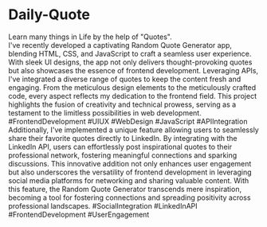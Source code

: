 # Daily-Quote
Learn many things in Life by the help of "Quotes".
<br>
I've recently developed a captivating Random Quote Generator app, blending HTML, CSS, and JavaScript to craft a seamless user experience. With sleek UI designs, the app not only delivers thought-provoking quotes but also showcases the essence of frontend development. Leveraging APIs, I've integrated a diverse range of quotes to keep the content fresh and engaging. From the meticulous design elements to the meticulously crafted code, every aspect reflects my dedication to the frontend field. This project highlights the fusion of creativity and technical prowess, serving as a testament to the limitless possibilities in web development. #FrontendDevelopment #UIUX #WebDesign #JavaScript #APIIntegration
<br>
Additionally, I've implemented a unique feature allowing users to seamlessly share their favorite quotes directly to LinkedIn. By integrating with the LinkedIn API, users can effortlessly post inspirational quotes to their professional network, fostering meaningful connections and sparking discussions. This innovative addition not only enhances user engagement but also underscores the versatility of frontend development in leveraging social media platforms for networking and sharing valuable content. With this feature, the Random Quote Generator transcends mere inspiration, becoming a tool for fostering connections and spreading positivity across professional landscapes. #SocialIntegration #LinkedInAPI #FrontendDevelopment #UserEngagement
